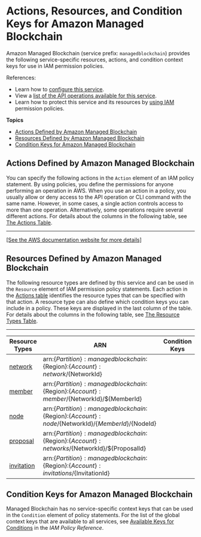 # Actions, Resources, and Condition Keys for Amazon Managed Blockchain<a name="list_amazonmanagedblockchain"></a>

Amazon Managed Blockchain \(service prefix: `managedblockchain`\) provides the following service\-specific resources, actions, and condition context keys for use in IAM permission policies\.

References:
+ Learn how to [configure this service](https://docs.aws.amazon.com/managed-blockchain/latest/managementguide/)\.
+ View a [list of the API operations available for this service](https://docs.aws.amazon.com/managed-blockchain/latest/APIReference/)\.
+ Learn how to protect this service and its resources by [using IAM](https://docs.aws.amazon.com/managed-blockchain/latest/managementguide/) permission policies\.

**Topics**
+ [Actions Defined by Amazon Managed Blockchain](#amazonmanagedblockchain-actions-as-permissions)
+ [Resources Defined by Amazon Managed Blockchain](#amazonmanagedblockchain-resources-for-iam-policies)
+ [Condition Keys for Amazon Managed Blockchain](#amazonmanagedblockchain-policy-keys)

## Actions Defined by Amazon Managed Blockchain<a name="amazonmanagedblockchain-actions-as-permissions"></a>

You can specify the following actions in the `Action` element of an IAM policy statement\. By using policies, you define the permissions for anyone performing an operation in AWS\. When you use an action in a policy, you usually allow or deny access to the API operation or CLI command with the same name\. However, in some cases, a single action controls access to more than one operation\. Alternatively, some operations require several different actions\. For details about the columns in the following table, see [The Actions Table](reference_policies_actions-resources-contextkeys.md#actions_table)\.


****  
[\[See the AWS documentation website for more details\]](http://docs.aws.amazon.com/IAM/latest/UserGuide/list_amazonmanagedblockchain.html)

## Resources Defined by Amazon Managed Blockchain<a name="amazonmanagedblockchain-resources-for-iam-policies"></a>

The following resource types are defined by this service and can be used in the `Resource` element of IAM permission policy statements\. Each action in the [Actions table](#amazonmanagedblockchain-actions-as-permissions) identifies the resource types that can be specified with that action\. A resource type can also define which condition keys you can include in a policy\. These keys are displayed in the last column of the table\. For details about the columns in the following table, see [The Resource Types Table](reference_policies_actions-resources-contextkeys.md#resources_table)\.


****  

| Resource Types | ARN | Condition Keys | 
| --- | --- | --- | 
|   [ network ](https://docs.aws.amazon.com/managed-blockchain/latest/APIReference/API_Network.html)  |  arn:$\{Partition\}:managedblockchain:$\{Region\}:$\{Account\}:network/$\{NetworkId\}  |  | 
|   [ member ](https://docs.aws.amazon.com/managed-blockchain/latest/APIReference/API_Member.html)  |  arn:$\{Partition\}:managedblockchain:$\{Region\}:$\{Account\}:member/$\{NetworkId\}/$\{MemberId\}  |  | 
|   [ node ](https://docs.aws.amazon.com/managed-blockchain/latest/APIReference/API_Node.html)  |  arn:$\{Partition\}:managedblockchain:$\{Region\}:$\{Account\}:node/$\{NetworkId\}/$\{MemberId\}/$\{NodeId\}  |  | 
|   [ proposal ](https://docs.aws.amazon.com/managed-blockchain/latest/APIReference/API_Proposal.html)  |  arn:$\{Partition\}:managedblockchain:$\{Region\}:$\{Account\}:networks/$\{NetworkId\}/$\{ProposalId\}  |  | 
|   [ invitation ](https://docs.aws.amazon.com/managed-blockchain/latest/APIReference/API_Invitation.html)  |  arn:$\{Partition\}:managedblockchain:$\{Region\}:$\{Account\}:invitations/$\{InvitationId\}  |  | 

## Condition Keys for Amazon Managed Blockchain<a name="amazonmanagedblockchain-policy-keys"></a>

Managed Blockchain has no service\-specific context keys that can be used in the `Condition` element of policy statements\. For the list of the global context keys that are available to all services, see [Available Keys for Conditions](reference_policies_condition-keys.html#AvailableKeys) in the *IAM Policy Reference*\.